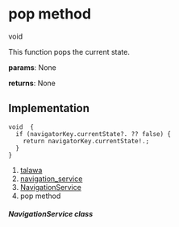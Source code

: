 
<div>

# pop method

</div>


void 



This function pops the current state.

**params**: None

**returns**: None



## Implementation

``` language-dart
void  {
  if (navigatorKey.currentState?. ?? false) {
    return navigatorKey.currentState!.;
  }
}
```







1.  [talawa](../../index.md)
2.  [navigation_service](../../services_navigation_service/)
3.  [NavigationService](../../services_navigation_service/NavigationService-class.md)
4.  pop method

##### NavigationService class







